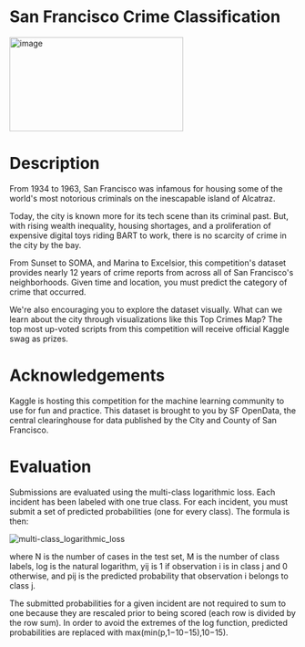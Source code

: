 # San Francisco Crime Classification
<img width="305" height="165" alt="image" src="https://github.com/user-attachments/assets/8c698d65-64c1-4818-9199-703b40ec25a5" />


# Description
From 1934 to 1963, San Francisco was infamous for housing some of the world's most notorious criminals on the inescapable island of Alcatraz.

Today, the city is known more for its tech scene than its criminal past. But, with rising wealth inequality, housing shortages, and a proliferation of expensive digital toys riding BART to work, there is no scarcity of crime in the city by the bay.

From Sunset to SOMA, and Marina to Excelsior, this competition's dataset provides nearly 12 years of crime reports from across all of San Francisco's neighborhoods. Given time and location, you must predict the category of crime that occurred.

We're also encouraging you to explore the dataset visually. What can we learn about the city through visualizations like this Top Crimes Map? The top most up-voted scripts from this competition will receive official Kaggle swag as prizes.


# Acknowledgements
Kaggle is hosting this competition for the machine learning community to use for fun and practice. This dataset is brought to you by SF OpenData, the central clearinghouse for data published by the City and County of San Francisco.

# Evaluation
Submissions are evaluated using the multi-class logarithmic loss. Each incident has been labeled with one true class. For each incident, you must submit a set of predicted probabilities (one for every class). The formula is then:

![multi-class_logarithmic_loss](https://github.com/JamesSuryaPutra/San-Francisco-Crime-Classification/assets/155945814/ca734c21-03d4-4c39-a540-cbb7bcbb6d28)


where N is the number of cases in the test set, M is the number of class labels, log is the natural logarithm, yij is 1 if observation i is in class j and 0 otherwise, and pij is the predicted probability that observation i belongs to class j.

The submitted probabilities for a given incident are not required to sum to one because they are rescaled prior to being scored (each row is divided by the row sum). In order to avoid the extremes of the log function, predicted probabilities are replaced with max(min(p,1−10−15),10−15).
